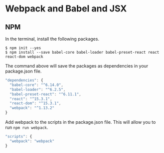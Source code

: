 # Webpack and Babel and JSX

## NPM
In the terminal, install the following packages.
```
$ npm init --yes
$ npm install --save babel-core babel-loader babel-preset-react react react-dom webpack
```
The command above will save the packages as dependencies in your package.json file.
```js
"dependencies": {
  "babel-core": "^6.14.0",
  "babel-loader": "^6.2.5",
  "babel-preset-react": "^6.11.1",
  "react": "^15.3.1",
  "react-dom": "^15.3.1",
  "webpack": "^1.13.2"
}
```
Add webpack to the scripts in the package.json file. This will allow you to run `npm run webpack`.
```js
"scripts": {
  "webpack": "webpack"
}
```
